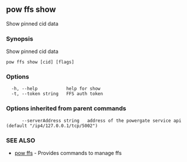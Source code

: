 ## pow ffs show

Show pinned cid data

### Synopsis

Show pinned cid data

```
pow ffs show [cid] [flags]
```

### Options

```
  -h, --help           help for show
  -t, --token string   FFS auth token
```

### Options inherited from parent commands

```
      --serverAddress string   address of the powergate service api (default "/ip4/127.0.0.1/tcp/5002")
```

### SEE ALSO

* [pow ffs](pow_ffs.md)	 - Provides commands to manage ffs

